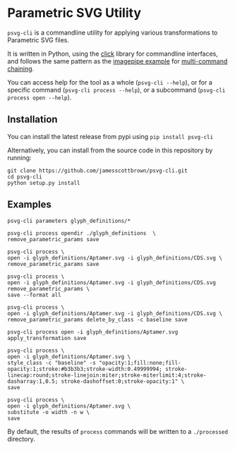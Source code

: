 # Parametric SVG Utility

`psvg-cli` is a commandline utility for applying various transformations to Parametric SVG files.

It is written in Python, using the [click](https://click.palletsprojects.com) library for commandline interfaces, and follows the same pattern as the [imagepipe example](https://github.com/pallets/click/blob/master/examples/imagepipe/imagepipe.py) for [multi-command chaining](https://click.palletsprojects.com/en/7.x/commands/#multi-command-chaining).

You can access help for the tool as a whole (`psvg-cli --help`), or for a specific command (`psvg-cli process --help`), or a subcommand (`psvg-cli process open --help`).


## Installation

You can install the latest release from pypi using `pip install psvg-cli`

Alternatively, you can install from the source code in this repository by running:

```shell
git clone https://github.com/jamesscottbrown/psvg-cli.git
cd psvg-cli
python setup.py install
```


## Examples

```
psvg-cli parameters glyph_definitions/*

psvg-cli process opendir ./glyph_definitions  \
remove_parametric_params save

psvg-cli process \
open -i glyph_definitions/Aptamer.svg -i glyph_definitions/CDS.svg \
remove_parametric_params save

psvg-cli process \
open -i glyph_definitions/Aptamer.svg -i glyph_definitions/CDS.svg remove_parametric_params \
save --format all

psvg-cli process \
open -i glyph_definitions/Aptamer.svg -i glyph_definitions/CDS.svg \ 
remove_parametric_params delete_by_class -c baseline save 

psvg-cli process open -i glyph_definitions/Aptamer.svg apply_transformation save 

psvg-cli process \
open -i glyph_definitions/Aptamer.svg \
style_class -c "baseline" -s "opacity:1;fill:none;fill-opacity:1;stroke:#b3b3b3;stroke-width:0.49999994; stroke-linecap:round;stroke-linejoin:miter;stroke-miterlimit:4;stroke-dasharray:1,0.5; stroke-dashoffset:0;stroke-opacity:1" \
save

psvg-cli process \
open -i glyph_definitions/Aptamer.svg \
substitute -o width -n w \
save

```

By default, the results of `process` commands will be written to a `./processed` directory.
